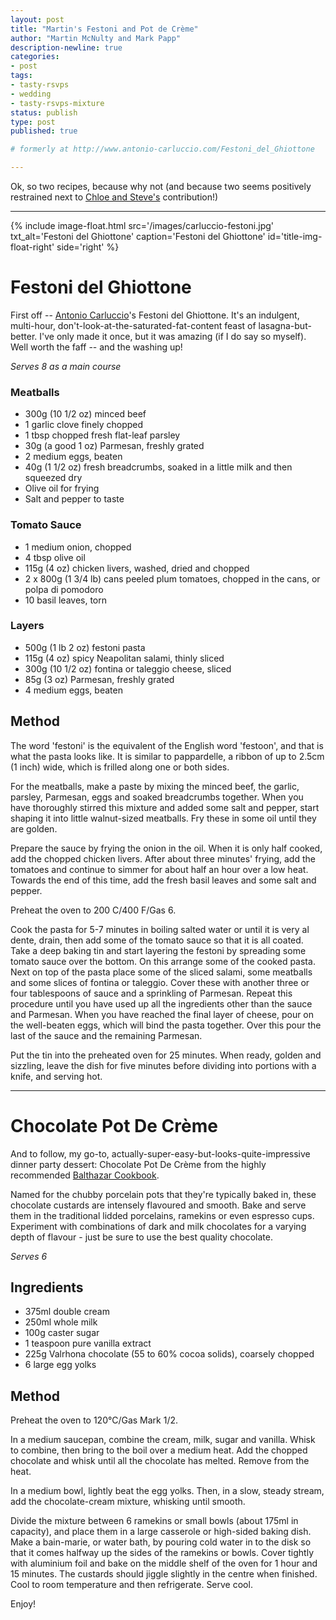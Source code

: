 ```yaml
---
layout: post
title: "Martin's Festoni and Pot de Crème"
author: "Martin McNulty and Mark Papp"
description-newline: true
categories:
- post
tags:
- tasty-rsvps
- wedding
- tasty-rsvps-mixture
status: publish
type: post
published: true

# formerly at http://www.antonio-carluccio.com/Festoni_del_Ghiottone

---
```


Ok, so two recipes, because why not (and because two seems positively restrained next to [Chloe and Steve's](/posts/chloe-selection/) contribution!)

***

{% include image-float.html src='/images/carluccio-festoni.jpg' txt_alt='Festoni del Ghiottone' caption='Festoni del Ghiottone' id='title-img-float-right' side='right' %}

# Festoni del Ghiottone

First off -- [Antonio Carluccio](http://antonio-carluccio.co.uk/)'s Festoni del Ghiottone.  It's an indulgent, multi-hour, don't-look-at-the-saturated-fat-content feast of lasagna-but-better.  I've only made it once, but it was amazing (if I do say so myself).  Well worth the faff -- and the washing up!

_Serves 8 as a main course_

### Meatballs
* 300g (10 1/2 oz) minced beef
* 1 garlic clove finely chopped
* 1 tbsp chopped fresh flat-leaf parsley
* 30g (a good 1 oz) Parmesan, freshly grated
* 2 medium eggs, beaten
* 40g (1 1/2 oz) fresh breadcrumbs, soaked in a little milk and then squeezed dry
* Olive oil for frying
* Salt and pepper to taste

### Tomato Sauce
* 1 medium onion, chopped
* 4 tbsp olive oil
* 115g (4 oz) chicken livers, washed, dried and chopped
* 2 x 800g (1 3/4 lb) cans peeled plum tomatoes, chopped in the cans, or polpa di pomodoro
* 10 basil leaves, torn

### Layers
* 500g (1 lb 2 oz) festoni pasta
* 115g (4 oz) spicy Neapolitan salami, thinly sliced
* 300g (10 1/2 oz) fontina or taleggio cheese, sliced
* 85g (3 oz) Parmesan, freshly grated
* 4 medium eggs, beaten

## Method

The word 'festoni' is the equivalent of the English word 'festoon', and that is what the pasta looks like. It is similar to pappardelle, a ribbon of up to 2.5cm (1 inch) wide, which is frilled along one or both sides.

For the meatballs, make a paste by mixing the minced beef, the garlic, parsley, Parmesan, eggs and soaked breadcrumbs together. When you have thoroughly stirred this mixture and added some salt and pepper, start shaping it into little walnut-sized meatballs. Fry these in some oil until they are golden.

Prepare the sauce by frying the onion in the oil. When it is only half cooked, add the chopped chicken livers. After about three minutes' frying, add the tomatoes and continue to simmer for about half an hour over a low heat. Towards the end of this time, add the fresh basil leaves and some salt and pepper.

Preheat the oven to 200 C/400 F/Gas 6.

Cook the pasta for 5-7 minutes in boiling salted water or until it is very al dente, drain, then add some of the tomato sauce so that it is all coated. Take a deep baking tin and start layering the festoni by spreading some tomato sauce over the bottom. On this arrange some of the cooked pasta. Next on top of the pasta place some of the sliced salami, some meatballs and some slices of fontina or taleggio. Cover these with another three or four tablespoons of sauce and a sprinkling of Parmesan. Repeat this procedure until you have used up all the ingredients other than the sauce and Parmesan. When you have reached the final layer of cheese, pour on the well-beaten eggs, which will bind the pasta together. Over this pour the last of the sauce and the remaining Parmesan.

Put the tin into the preheated oven for 25 minutes. When ready, golden and sizzling, leave the dish for five minutes before dividing into portions with a knife, and serving hot.

***

# Chocolate Pot De Crème

And to follow, my go-to, actually-super-easy-but-looks-quite-impressive dinner party dessert: Chocolate Pot De Crème from the highly recommended [Balthazar Cookbook](http://www.amazon.co.uk/Balthazar-Cookbook-Keith-McNally/dp/1906650330).

Named for the chubby porcelain pots that they're typically baked in, these chocolate custards are intensely flavoured and smooth. Bake and serve them in the traditional lidded porcelains, ramekins or even espresso cups. Experiment with combinations of dark and milk chocolates for a varying depth of flavour - just be sure to use the best quality chocolate.

_Serves 6_

## Ingredients

* 375ml double cream
* 250ml whole milk
* 100g caster sugar
* 1 teaspoon pure vanilla extract
* 225g Valrhona chocolate (55 to 60% cocoa solids), coarsely chopped
* 6 large egg yolks

## Method

Preheat the oven to 120°C/Gas Mark 1/2.

In a medium saucepan, combine the cream, milk, sugar and vanilla.  Whisk to combine, then bring to the boil over a medium heat. Add the chopped chocolate and whisk until all the chocolate has melted. Remove from the heat.

In a medium bowl, lightly beat the egg yolks. Then, in a slow, steady stream, add the chocolate-cream mixture, whisking until smooth.

Divide the mixture between 6 ramekins or small bowls (about 175ml in capacity), and place them in a large casserole or high-sided baking dish. Make a bain-marie, or water bath, by pouring cold water in to the disk so that it comes halfway up the sides of the ramekins or bowls. Cover tightly with aluminium foil and bake on the middle shelf of the oven for 1 hour and 15 minutes. The custards should jiggle slightly in the centre when finished. Cool to room temperature and then refrigerate. Serve cool.

Enjoy!
